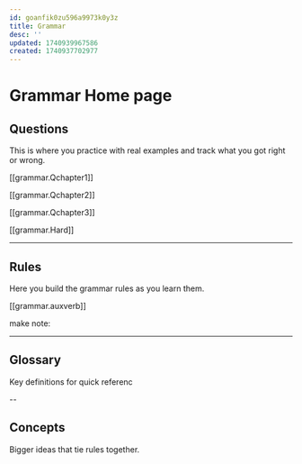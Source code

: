 ```yaml
---
id: goanfik0zu596a9973k0y3z
title: Grammar
desc: ''
updated: 1740939967586
created: 1740937702977
---
```


# Grammar Home page

## Questions
This is where you practice with real examples and track what you got right or wrong.

[[grammar.Qchapter1]]

[[grammar.Qchapter2]] 

[[grammar.Qchapter3]]

[[grammar.Hard]]

---

## Rules
Here you build the grammar rules as you learn them.

[[grammar.auxverb]]


make note:


---

## Glossary
Key definitions for quick referenc

--

## Concepts
Bigger ideas that tie rules together.